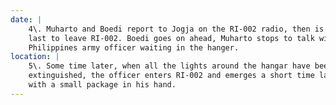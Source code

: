 ```yaml
---
date: |
    4\. Muharto and Boedi report to Jogja on the RI-002 radio, then is the
    last to leave RI-002. Boedi goes on ahead, Muharto stops to talk with a
    Philippines army officer waiting in the hanger. 
location: |
    5\. Some time later, when all the lights around the hangar have been
    extinguished, the officer enters RI-002 and emerges a short time later
    with a small package in his hand. 
---
```



